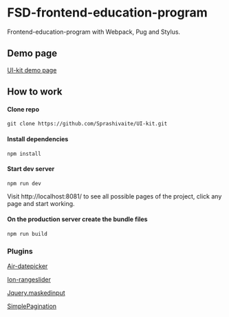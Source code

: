 # FSD-frontend-education-program
Frontend-education-program with Webpack, Pug and Stylus.

## Demo page

[UI-kit demo page](https://sprashivaite.github.io/UI-kit/index.html)

## How to work
#### Clone repo
```commandline
git clone https://github.com/Sprashivaite/UI-kit.git
```
#### Install dependencies
```commandline
npm install
```

#### Start dev server
```commandline
npm run dev
```

Visit http://localhost:8081/ to see all possible pages of the project, click any page and start working.

#### On the production server create the bundle files
```commandline
npm run build
```

### Plugins
[Air-datepicker](https://github.com/t1m0n/air-datepicker)

[Ion-rangeslider](http://ionden.com/a/plugins/ion.rangeSlider/)

[Jquery.maskedinput](https://github.com/digitalBush/jquery.maskedinput)

[SimplePagination](https://github.com/flaviusmatis/simplePagination.js)